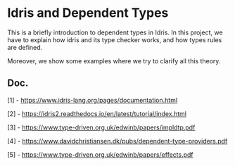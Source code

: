 # Idris and Dependent Types
This is a briefly introduction to dependent types in Idris. In this project, we have to explain how idris and its type checker works, and how types rules are defined.

Moreover, we show some examples where we try to clarify all this theory.

## Doc.
[1] - https://www.idris-lang.org/pages/documentation.html

[2] - https://idris2.readthedocs.io/en/latest/tutorial/index.html

[3] - https://www.type-driven.org.uk/edwinb/papers/impldtp.pdf

[4] - https://www.davidchristiansen.dk/pubs/dependent-type-providers.pdf

[5] - https://www.type-driven.org.uk/edwinb/papers/effects.pdf
